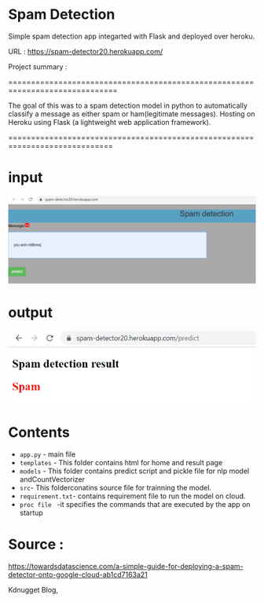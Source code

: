  
# Spam Detection 

Simple spam detection app integarted with Flask and deployed over heroku.

URL : https://spam-detector20.herokuapp.com/


Project summary : 

==============================================================================

The goal of this was to a spam detection model in python to automatically classify 
a message as either spam or ham(legitimate messages).
Hosting on Heroku using Flask (a lightweight web application framework).

=============================================================================

# input 
![](input.PNG)

# output
![](output.PNG)



# Contents

* ```app.py``` - main file
* ```templates```  - This folder contains html for home and result page
* ```models``` - This folder contains predict script and pickle file for nlp model andCountVectorizer
* ```src```- This folderconatins source file for trainning the model.
* ```requirement.txt```- contains requirement file to run the model on cloud.
* ```proc file ``` -it  specifies the commands that are executed by the app on startup

#  Source  : 

https://towardsdatascience.com/a-simple-guide-for-deploying-a-spam-detector-onto-google-cloud-ab1cd7163a21

Kdnugget Blog,







